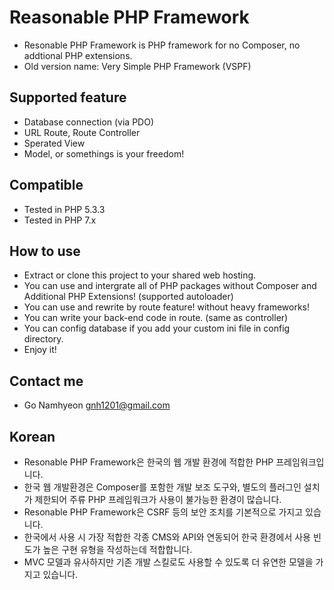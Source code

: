 # Reasonable PHP Framework
- Resonable PHP Framework is PHP framework for no Composer, no addtional PHP extensions. 
- Old version name: Very Simple PHP Framework (VSPF)
 
## Supported feature
- Database connection (via PDO)
- URL Route, Route Controller
- Sperated View
- Model, or somethings is your freedom!

## Compatible
- Tested in PHP 5.3.3
- Tested in PHP 7.x

## How to use
- Extract or clone this project to your shared web hosting.
- You can use and intergrate all of PHP packages without Composer and Additional PHP Extensions! (supported autoloader)
- You can use and rewrite by route feature! without heavy frameworks!
- You can write your back-end code in route. (same as controller)
- You can config database if you add your custom ini file in config directory.
- Enjoy it!

## Contact me
- Go Namhyeon <gnh1201@gmail.com>

## Korean
- Resonable PHP Framework은 한국의 웹 개발 환경에 적합한 PHP 프레임워크입니다.
- 한국 웹 개발환경은 Composer를 포함한 개발 보조 도구와, 별도의 플러그인 설치가 제한되어 주류 PHP 프레임워크가 사용이 불가능한 환경이 많습니다.
- Resonable PHP Framework은 CSRF 등의 보안 조치를 기본적으로 가지고 있습니다.
- 한국에서 사용 시 가장 적합한 각종 CMS와 API와 연동되어 한국 환경에서 사용 빈도가 높은 구현 유형을 작성하는데 적합합니다.
- MVC 모델과 유사하지만 기존 개발 스킬로도 사용할 수 있도록 더 유연한 모델을 가지고 있습니다.
